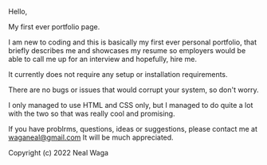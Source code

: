 Hello,

My first ever portfolio page.

I am new to coding and this is basically my first ever personal portfolio, that briefly describes me and showcases my resume so employers would be able to call me up for an interview and hopefully, hire me.

It currently does not require any setup or installation requirements.

There are no bugs or issues that would corrupt your system, so don't worry.

I only managed to use HTML and CSS only, but I managed to do quite a lot with the two so that was really cool and promising.

If you have problrms, questions, ideas or suggestions, please contact me at waganeal@gmail.com
It will be much appreciated.

Copyright (c) 2022 Neal Waga  

